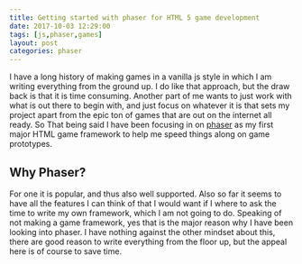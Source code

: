 ```yaml
---
title: Getting started with phaser for HTML 5 game development
date: 2017-10-03 12:29:00
tags: [js,phaser,games]
layout: post
categories: phaser
---
```


I have a long history of making games in a vanilla js style in which I am writing everything from the ground up. I do like that approach, but the draw back is that it is time consuming. Another part of me wants to just work with what is out there to begin with, and just focus on whatever it is that sets my project apart from the epic ton of games that are out on the internet all ready. So That being said I have been focusing in on [phaser](http://phaser.io/) as my first major HTML game framework to help me speed things along on game prototypes.

<!-- more -->

## Why Phaser?

For one it is popular, and thus also well supported. Also so far it seems to have all the features I can think of that I would want if I where to ask the time to write my own framework, which I am not going to do. Speaking of not making a game framework, yes that is the major reason why I have been looking into phaser. I have nothing against the other mindset about this, there are good reason to write everything from the floor up, but the appeal here is of course to save time.

